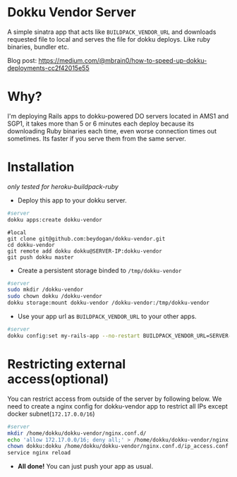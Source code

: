 # Dokku Vendor Server

A simple sinatra app that acts like `BUILDPACK_VENDOR_URL` and downloads requested file to local and serves the file for dokku deploys. Like ruby binaries, bundler etc.

Blog post: https://medium.com/@mbrain0/how-to-speed-up-dokku-deployments-cc2f42015e55

# Why?
I'm deploying Rails apps to dokku-powered DO servers located in AMS1 and SGP1, it takes more than 5 or 6 minutes each deploy because its downloading Ruby binaries each time, even worse connection times out sometimes. Its faster if you serve them from the same server.

# Installation

*only tested for heroku-buildpack-ruby*

* Deploy this app to your dokku server.

```bash
#server
dokku apps:create dokku-vendor
```

```
#local
git clone git@github.com:beydogan/dokku-vendor.git
cd dokku-vendor
git remote add dokku dokku@SERVER-IP:dokku-vendor
git push dokku master
```

* Create a persistent storage binded to `/tmp/dokku-vendor`


```bash
#server
sudo mkdir /dokku-vendor
sudo chown dokku /dokku-vendor
dokku storage:mount dokku-vendor /dokku-vendor:/tmp/dokku-vendor
```

* Use your app url as `BUILDPACK_VENDOR_URL` to your other apps.

```bash
#server
dokku config:set my-rails-app --no-restart BUILDPACK_VENDOR_URL=SERVER-IP:PORT/heroku-buildpack-ruby/
```


# Restricting external access(optional)

You can restrict access from outside of the server by following below. We need to create a nginx config for dokku-vendor app to restrict all IPs except docker subnet(`172.17.0.0/16`) 

```bash
#server
mkdir /home/dokku/dokku-vendor/nginx.conf.d/
echo 'allow 172.17.0.0/16; deny all;' > /home/dokku/dokku-vendor/nginx.conf.d/ip_access.conf
chown dokku:dokku /home/dokku/dokku-vendor/nginx.conf.d/ip_access.conf
service nginx reload
```

* **All done!** You can just push your app as usual.
